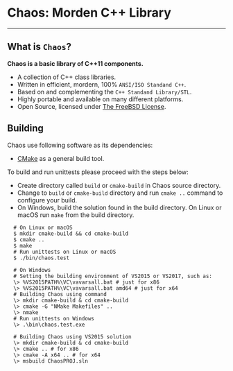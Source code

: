 # **Chaos: Morden C++ Library**
***

## **What is `Chaos`?**
  **Chaos is a basic library of C++11 components.**

  * A collection of C++ class libraries.
  * Written in efficient, mordern, 100% `ANSI/ISO Standand C++`.
  * Based on and complementing the `C++ Standand Library/STL`.
  * Highly portable and available on many different platforms.
  * Open Source, licensed under [The FreeBSD License](https://www.freebsd.org/copyright/freebsd-doc-license.html).

## **Building**
  Chaos use following software as its dependencies:

  * [CMake](https://cmake.org/) as a general build tool.

  To build and run unittests please proceed with the steps below:

  * Create directory called `build` or `cmake-build` in Chaos source directory.
  * Change to `build` or `cmake-build` directory and run `cmake ..` command to configure your build.
  * On Windows, build the solution found in the build directory. On Linux or macOS run `make` from the build directory.
```shell
  # On Linux or macOS
  $ mkdir cmake-build && cd cmake-build
  $ cmake ..
  $ make
  # Run unittests on Linux or macOS
  $ ./bin/chaos.test

  # On Windows
  # Setting the building environment of VS2015 or VS2017, such as:
  \> %VS2015PATH%\VC\vavarsall.bat # just for x86
  \> %VS2015PATH%\VC\vavarsall.bat amd64 # just for x64
  # Building Chaos using command
  \> mkdir cmake-build & cd cmake-build
  \> cmake -G "NMake Makefiles" ..
  \> nmake
  # Run unittests on Windows
  \> .\bin\chaos.test.exe

  # Building Chaos using VS2015 solution
  \> mkdir cmake-build & cd cmake-build
  \> cmake .. # for x86
  \> cmake -A x64 .. # for x64
  \> msbuild ChaosPROJ.sln
```
